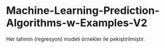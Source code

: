 # Machine-Learning-Prediction-Algorithms-w-Examples-V2
Her tahmin (regresyon) modeli örnekler ile pekiştirilmiştir.
